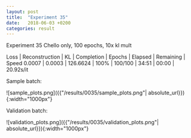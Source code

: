 ```yaml
---
layout: post
title:  "Experiment 35"
date:   2018-06-03 +0200
categories: result
---
```

Experiment 35
Chello only, 100 epochs, 10x kl mult

Loss | Reconstruction | KL | Completion | Epochs | Elapsed | Remaining | Speed
0.0007 | 0.0003 | 126.6624 | 100% | 100/100 | 34:51 | 00:00 | 20.92s/it



Sample batch:

![sample_plots.png]({{"/results/0035/sample_plots.png"| absolute_url}}){:width="1000px"}

Validation batch:

![validation_plots.png]({{"/results/0035/validation_plots.png"| absolute_url}}){:width="1000px"}
